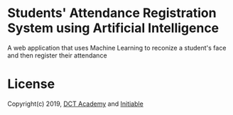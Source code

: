 # Students' Attendance Registration System using Artificial Intelligence

A web application that uses Machine Learning to reconize a student's face and then register their attendance

# License

Copyright(c) 2019, [DCT Academy](https://www.dctacademy.com) and [Initiable](https://intiable.com)
